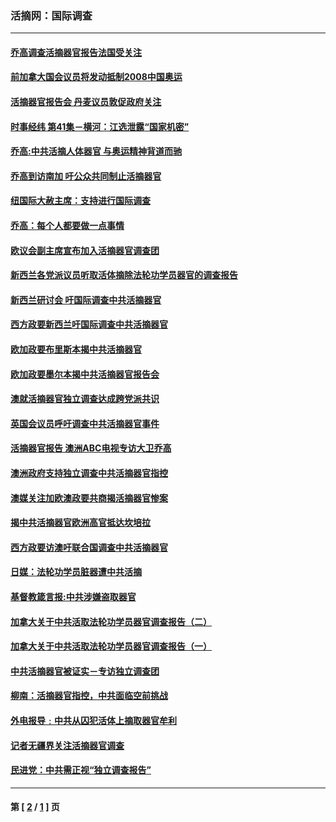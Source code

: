 ### 活摘网：国际调查
---
#### [乔高调查活摘器官报告法国受关注](../../pages/nf5947/n1454698.md) 
#### [前加拿大国会议员将发动抵制2008中国奥运](../../pages/nf5947/n1452979.md) 
#### [活摘器官报告会 丹麦议员敦促政府关注](../../pages/nf5947/n1450952.md) 
#### [时事经纬 第41集－横河：江选泄露“国家机密”](../../pages/nf5947/n1447715.md) 
#### [乔高:中共活摘人体器官 与奥运精神背道而驰](../../pages/nf5947/n1438802.md) 
#### [乔高到访南加 吁公众共同制止活摘器官](../../pages/nf5947/n1437938.md) 
#### [纽国际大赦主席：支持进行国际调查](../../pages/nf5947/n1437834.md) 
#### [乔高：每个人都要做一点事情](../../pages/nf5947/n1437832.md) 
#### [欧议会副主席宣布加入活摘器官调查团](../../pages/nf5947/n1435731.md) 
#### [新西兰各党派议员听取活体摘除法轮功学员器官的调查报告](../../pages/nf5947/n1434892.md) 
#### [新西兰研讨会 吁国际调查中共活摘器官](../../pages/nf5947/n1433565.md) 
#### [西方政要新西兰吁国际调查中共活摘器官](../../pages/nf5947/n1433019.md) 
#### [欧加政要布里斯本揭中共活摘器官](../../pages/nf5947/n1432887.md) 
#### [欧加政要墨尔本揭中共活摘器官报告会](../../pages/nf5947/n1432285.md) 
#### [澳就活摘器官独立调查达成跨党派共识](../../pages/nf5947/n1426959.md) 
#### [英国会议员呼吁调查中共活摘器官事件](../../pages/nf5947/n1424273.md) 
#### [活摘器官报告 澳洲ABC电视专访大卫乔高](../../pages/nf5947/n1426294.md) 
#### [澳洲政府支持独立调查中共活摘器官指控](../../pages/nf5947/n1424831.md) 
#### [澳媒关注加欧澳政要共商揭活摘器官惨案](../../pages/nf5947/n1423861.md) 
#### [揭中共活摘器官欧洲高官抵达坎培拉](../../pages/nf5947/n1423749.md) 
#### [西方政要访澳吁联合国调查中共活摘器官](../../pages/nf5947/n1423726.md) 
#### [日媒：法轮功学员脏器遭中共活摘](../../pages/nf5947/n1418127.md) 
#### [基督教箴言报:中共涉嫌盗取器官](../../pages/nf5947/n1410765.md) 
#### [加拿大关于中共活取法轮功学员器官调查报告（二）](../../pages/nf5947/n1409810.md) 
#### [加拿大关于中共活取法轮功学员器官调查报告（一）](../../pages/nf5947/n1409807.md) 
#### [中共活摘器官被证实－专访独立调查团](../../pages/nf5947/n1409199.md) 
#### [柳南：活摘器官指控，中共面临空前挑战](../../pages/nf5947/n1408599.md) 
#### [外电报导﹕中共从囚犯活体上摘取器官牟利](../../pages/nf5947/n1404563.md) 
#### [记者无疆界关注活摘器官调查](../../pages/nf5947/n1404562.md) 
#### [民进党：中共需正视“独立调查报告”](../../pages/nf5947/n1398778.md) 

---
#### 第 [ [2](./2.md) / [1](./1.md) ] 页
